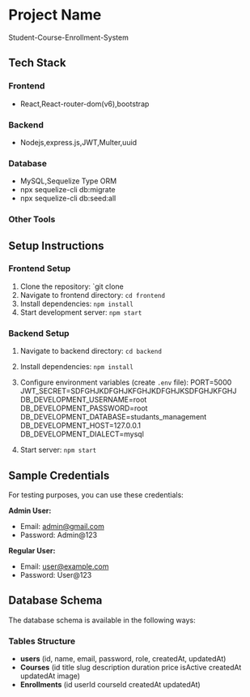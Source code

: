 # Project Name

Student-Course-Enrollment-System

## Tech Stack

### Frontend
-  React,React-router-dom(v6),bootstrap

### Backend
- Nodejs,express.js,JWT,Multer,uuid


### Database
- MySQL,Sequelize Type ORM
- npx sequelize-cli db:migrate
- npx sequelize-cli db:seed:all

### Other Tools

## Setup Instructions

### Frontend Setup
1. Clone the repository: `git clone 
2. Navigate to frontend directory: `cd frontend`
3. Install dependencies: `npm install`
4. Start development server: `npm start`

### Backend Setup
1. Navigate to backend directory: `cd backend`
2. Install dependencies: `npm install`
3. Configure environment variables (create `.env` file):
PORT=5000
JWT_SECRET=SDFGHJKDFGHJKFGHJKDFGHJKSDFGHJKFGHJ
DB_DEVELOPMENT_USERNAME=root
DB_DEVELOPMENT_PASSWORD=root
DB_DEVELOPMENT_DATABASE=studants_management
DB_DEVELOPMENT_HOST=127.0.0.1
DB_DEVELOPMENT_DIALECT=mysql

4. Start server: `npm start`

## Sample Credentials

For testing purposes, you can use these credentials:

**Admin User:**
- Email: admin@gmail.com
- Password: Admin@123

**Regular User:**
- Email: user@example.com
- Password: User@123

## Database Schema

The database schema is available in the following ways:

### Tables Structure
- **users** (id, name, email, password, role, createdAt, updatedAt)
- **Courses** (id title slug description duration price isActive createdAt updatedAt image)
- **Enrollments** (id userId courseId createdAt updatedAt)

